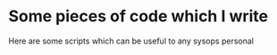 # Some pieces of code which I write

Here are some scripts which can be useful to any sysops personal
